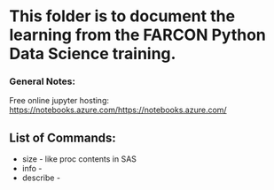 # This folder is to document the learning from the FARCON Python Data Science training.

### General Notes:
Free online jupyter hosting: https://notebooks.azure.com/https://notebooks.azure.com/

## List of Commands:
  - size - like proc contents in SAS
  - info - 
  - describe - 


